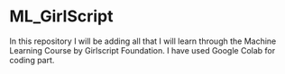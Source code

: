 # ML_GirlScript

In this repository I will be adding all that I will learn through the Machine Learning Course by Girlscript Foundation. 
I have used Google Colab for coding part. 
